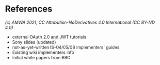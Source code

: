 
# References
_(c) AMWA 2021, CC Attribution-NoDerivatives 4.0 International (CC BY-ND 4.0)_

-   external OAuth 2.0 and JWT tutorials
-   Sony slides (updated)
-   not-as-yet-written IS-04/05/08 implementers' guides
-   Existing wiki implementers info
-   Initial white papers from BBC
<!--stackedit_data:
eyJoaXN0b3J5IjpbOTAyOTc0MzE4XX0=
-->